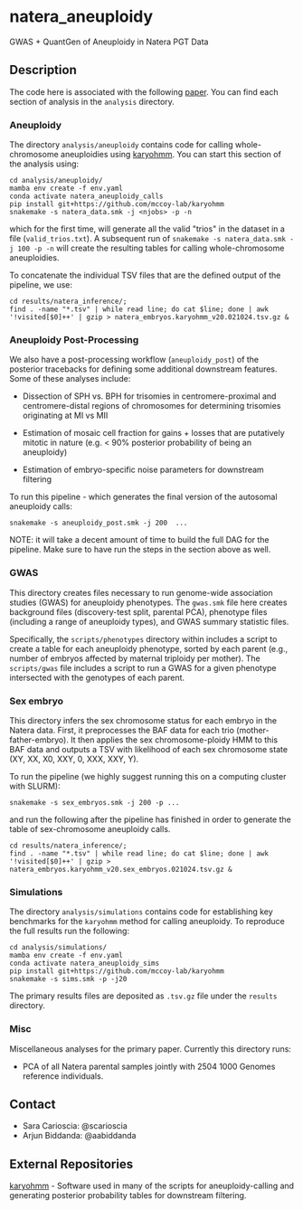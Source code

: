 # natera_aneuploidy
GWAS + QuantGen of Aneuploidy in Natera PGT Data

## Description 

The code here is associated with the following [paper](https://www.medrxiv.org/content/10.1101/2025.04.02.25325097v1). You can find each  section of analysis in the `analysis` directory. 

### Aneuploidy

The directory `analysis/aneuploidy` contains code for calling whole-chromosome aneuploidies using [karyohmm](https://github.com/mccoy-lab/karyohmm). You can start this section of the analysis using:

```
cd analysis/aneuploidy/
mamba env create -f env.yaml
conda activate natera_aneuploidy_calls
pip install git+https://github.com/mccoy-lab/karyohmm
snakemake -s natera_data.smk -j <njobs> -p -n 
```

which for the first time, will generate all the valid "trios" in the dataset in a file (`valid_trios.txt`). A subsequent run of `snakemake -s natera_data.smk -j 100 -p -n` will create the resulting tables for calling whole-chromosome aneuploidies. 

To concatenate the individual TSV files that are the defined output of the pipeline, we use: 

```
cd results/natera_inference/; 
find . -name "*.tsv" | while read line; do cat $line; done | awk '!visited[$0]++' | gzip > natera_embryos.karyohmm_v20.021024.tsv.gz &
```

### Aneuploidy Post-Processing

We also have a post-processing workflow (`aneuploidy_post`) of the posterior tracebacks for defining some additional downstream features. Some of these analyses include:

* Dissection of SPH vs. BPH for trisomies in centromere-proximal and centromere-distal regions of chromosomes for determining trisomies originating at MI vs MII

* Estimation of mosaic cell fraction for gains + losses that are putatively mitotic in nature (e.g. < 90% posterior probability of being an aneuploidy)

* Estimation of embryo-specific noise parameters for downstream filtering

To run this pipeline - which generates the final version of the autosomal aneuploidy calls: 

```
snakemake -s aneuploidy_post.smk -j 200  ...
```

NOTE: it will take a decent amount of time to build the full DAG for the pipeline. Make sure to have run the steps in the section above as well.  


### GWAS

This directory creates files necessary to run genome-wide association studies (GWAS) for aneuploidy phenotypes. The `gwas.smk` file here creates background files (discovery-test split, parental PCA), phenotype files (including a range of aneuploidy types), and GWAS summary statistic files. 

Specifically, the `scripts/phenotypes` directory within includes a script to create a table for each aneuploidy phenotype, sorted by each parent (e.g., number of embryos affected by maternal triploidy per mother). The `scripts/gwas` file includes a script to run a GWAS for a given phenotype intersected with the genotypes of each parent. 

### Sex embryo 

This directory infers the sex chromosome status for each embryo in the Natera data. First, it preprocesses the BAF data for each trio (mother-father-embryo). It then applies the sex chromosome-ploidy HMM to this BAF data and outputs a TSV with likelihood of each sex chromosome state (XY, XX, X0, XXY, 0, XXX, XXY, Y). 

To run the pipeline (we highly suggest running this on a computing cluster with SLURM): 

```
snakemake -s sex_embryos.smk -j 200 -p ... 
```

and run the following after the pipeline has finished in order to generate the table of sex-chromosome aneuploidy calls.
```
cd results/natera_inference/; 
find . -name "*.tsv" | while read line; do cat $line; done | awk '!visited[$0]++' | gzip > natera_embryos.karyohmm_v20.sex_embryos.021024.tsv.gz &
```

### Simulations

The directory `analysis/simulations` contains code for establishing key benchmarks for the `karyohmm` method for calling aneuploidy. To reproduce the full results run the following: 

```
cd analysis/simulations/
mamba env create -f env.yaml
conda activate natera_aneuploidy_sims
pip install git+https://github.com/mccoy-lab/karyohmm
snakemake -s sims.smk -p -j20
```

The primary results files are  deposited as `.tsv.gz` file under the `results` directory. 

### Misc

Miscellaneous analyses for the primary paper. Currently this directory runs: 

* PCA of all Natera parental samples jointly with 2504 1000 Genomes reference individuals. 

## Contact 

* Sara Carioscia: @scarioscia
* Arjun Biddanda: @aabiddanda

## External Repositories

[karyohmm](https://github.com/mccoy-lab/karyohmm) - Software used in many of the scripts for aneuploidy-calling and generating posterior probability tables for downstream filtering. 

